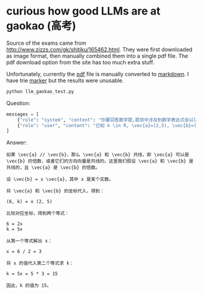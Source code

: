 # curious how good LLMs are at gaokao (高考)

Source of the exams came from http://www.zizzs.com/gk/shitiku/165462.html. They were first downloaded as image format, then manually combined them 
into a single pdf file. The pdf download option from the site has too much extra stuff.

Unfortunately, currently the [pdf](data/2024/math/shanghai/exam_with_answer.pdf) file is manually converted to 
[markdown](data/2024/math/shanghai/exam_with_answer_chinese.md). I have trie [marker](https://github.com/VikParuchuri/marker) but the results were 
unusable.

```python
python llm_gaokao_test.py
```

Question:
```python
messages = [
    {"role": "system", "content": "你要回答数学题,题目中涉及到数学表达式会以latex的方式来体现,你在回答时如果要用到数学表达式也用latex代码回复。"},
    {"role": "user", "content": "已知 k \in R, \vec{a}=(2,5), \vec{b}=(6,k), \vec{a} // \vec{b}, 则k的值为?"},
]
```

Answer:
```text
如果 \vec{a} // \vec{b}，那么 \vec{a} 和 \vec{b} 共线，即 \vec{a} 可以是 \vec{b} 的倍数，或者它们的方向向量是共线的。这里我们假设 \vec{a} 和 \vec{b} 是共线的，且 \vec{a} 是 \vec{b} 的倍数。

设 \vec{b} = x \vec{a}，其中 x 是某个实数。

将 \vec{a} 和 \vec{b} 的坐标代入，得到：

(6, k) = x (2, 5)

比较对应坐标，得到两个等式：

6 = 2x
k = 5x

从第一个等式解出 x：

x = 6 / 2 = 3

将 x 的值代入第二个等式求 k：

k = 5x = 5 * 3 = 15

因此，k 的值为 15。
```
